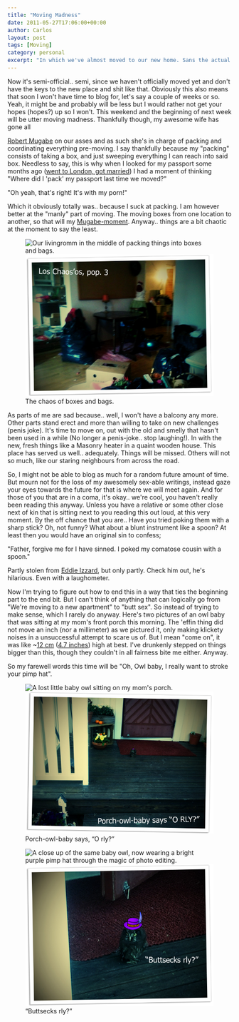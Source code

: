 ```yaml
---
title: "Moving Madness"
date: 2011-05-27T17:06:00+00:00
author: Carlos
layout: post
tags: [Moving]
category: personal
excerpt: "In which we've almost moved to our new home. Sans the actual moving and the actual keys."
---
```

Now it's semi-official.. semi, since we haven't officially moved yet and don't have the keys to the new place and shit like that. Obviously this also means that soon I won't have time to blog for, let's say a couple of weeks or so. Yeah, it might be and probably will be less but I would rather not get your hopes (hopes?) up so I won't. This weekend and the beginning of next week will be utter moving madness. Thankfully though, my awesome wife has gone all 

[Robert Mugabe](http://en.wikipedia.org/wiki/Robert_Mugabe) on our asses and as such she's in charge of packing and coordinating everything pre-moving. I say thankfully because my "packing" consists of taking a box, and just sweeping everything I can reach into said box. Needless to say, this is why when I looked for my passport some months ago ([went to London, got married](/blog/the-luckiest-f-o-b-in-the-worlds)) I had a moment of thinking "Where did I 'pack' my passport last time we moved?"

"Oh yeah, that's right! It's with my porn!"

Which it obviously totally was.. because I suck at packing. I am however better at the "manly" part of moving. The moving boxes from one location to another, so that will my [Mugabe-moment](http://cdn.chillnite.com/wp-content/uploads/2007/11/mugabe.jpg). Anyway.. things are a bit chaotic at the moment to say the least.

<figure>
    <img class="js-lazy-load" data-original="/assets/posts/2011/05/pop3.png" alt="Our livingromm in the middle of packing things into boxes and bags.">
  <noscript>
    <img src="/assets/posts/2011/05/pop3.png" alt="Our livingromm in the middle of packing things into boxes and bags.">
  </noscript>
  <figcaption>The chaos of boxes and bags.</figcaption>
</figure>

As parts of me are sad because.. well, I won't have a balcony any more. Other parts stand erect and more than willing to take on new challenges (penis joke). It's time to move on, out with the old and smelly that hasn't been used in a while (No longer a penis-joke.. stop laughing!). In with the new, fresh things like a Masonry heater in a quaint wooden house. This place has served us well.. adequately. Things will be missed. Others will not so much, like our staring neighbours from across the road.

So, I might not be able to blog as much for a random future amount of time. But mourn not for the loss of my awesomely sex-able writings, instead gaze your eyes towards the future for that is where we will meet again. And for those of you that are in a coma, it's okay.. we're cool, you haven't really been reading this anyway. Unless you have a relative or some other close next of kin that is sitting next to you reading this out loud, at this very moment. By the off chance that you are.. Have you tried poking them with a sharp stick? Oh, not funny? What about a blunt instrument like a spoon? At least then you would have an original sin to confess;

"Father, forgive me for I have sinned. I poked my comatose cousin with a spoon."

Partly stolen from [Eddie Izzard](http://www.youtube.com/watch?v=9v799OVORFY), but only partly. Check him out, he's hilarious. Even with a laughometer.

Now I'm trying to figure out how to end this in a way that ties the beginning part to the end bit. But I can't think of anything that can logically go from "We're moving to a new apartment" to "butt sex". So instead of trying to make sense, which I rarely do anyway. Here's two pictures of an owl baby that was sitting at my mom's front porch this morning. The 'effin thing did not move an inch (nor a millimeter) as we pictured it, only making klickety noises in a unsuccessful attempt to scare us of. But I mean "come on", it was like ~[12 cm](http://en.wikipedia.org/wiki/Metric_system) ([4.7 inches](http://en.wikipedia.org/wiki/Imperial_measurement)) high at best. I've drunkenly stepped on things bigger than this, though they couldn't in all fairness bite me either. Anyway.

So my farewell words this time will be "Oh, Owl baby, I really want to stroke your pimp hat".

<figure>
    <img class="js-lazy-load" data-original="/assets/posts/2011/05/orly.png" alt="A lost little baby owl sitting on my mom's porch.">
  <noscript>
    <img src="/assets/posts/2011/05/orly.png" alt="A lost little baby owl sitting on my mom's porch.">
  </noscript>
  <figcaption>Porch-owl-baby says, “O rly?”</figcaption>
</figure>

<figure>
    <img class="js-lazy-load" data-original="/assets/posts/2011/05/buttsecks-rly.png" alt="A close up of the same baby owl, now wearing a bright purple pimp hat through the magic of photo editing.">
  <noscript>
    <img src="/assets/posts/2011/05/buttsecks-rly.png" alt="A close up of the same baby owl, now wearing a bright purple pimp hat through the magic of photo editing.">
  </noscript>
  <figcaption>“Buttsecks rly?”</figcaption>
</figure>